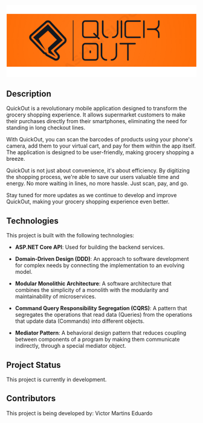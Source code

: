 ![QuickOut Banner](assets/Banner.png)

## Description

QuickOut is a revolutionary mobile application designed to transform the grocery shopping experience. It allows supermarket customers to make their purchases directly from their smartphones, eliminating the need for standing in long checkout lines.

With QuickOut, you can scan the barcodes of products using your phone's camera, add them to your virtual cart, and pay for them within the app itself. The application is designed to be user-friendly, making grocery shopping a breeze.

QuickOut is not just about convenience, it's about efficiency. By digitizing the shopping process, we're able to save our users valuable time and energy. No more waiting in lines, no more hassle. Just scan, pay, and go.

Stay tuned for more updates as we continue to develop and improve QuickOut, making your grocery shopping experience even better.

## Technologies

This project is built with the following technologies:

- **ASP.NET Core API**: Used for building the backend services.

- **Domain-Driven Design (DDD)**: An approach to software development for complex needs by connecting the implementation to an evolving model.

- **Modular Monolithic Architecture**: A software architecture that combines the simplicity of a monolith with the modularity and maintainability of microservices.

- **Command Query Responsibility Segregation (CQRS)**: A pattern that segregates the operations that read data (Queries) from the operations that update data (Commands) into different objects.

- **Mediator Pattern**: A behavioral design pattern that reduces coupling between components of a program by making them communicate indirectly, through a special mediator object.

## Project Status

This project is currently in development.

## Contributors

This project is being developed by:
Victor Martins
Eduardo
